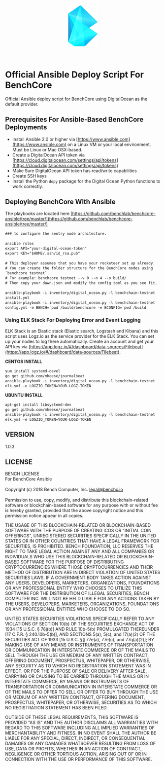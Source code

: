 <p align="center">
  <img src="https://github.com/benchlab/benchx-media/raw/master/bench-logo.png" width="100px" alt="Bench Logo"/>
</p> <br>

# Official Ansible Deploy Script For BenchCore
Official Ansible deploy script for BenchCore using DigitalOcean as the default provider.

## Prerequisites For Ansible-Based BenchCore Deployments 
- Install Ansible 2.0 or higher via [https://www.ansible.com](https://www.ansible.com) on a Linux VM or your local environment. Must be Linux or Mac OSX-based.
- Create a DigitalOcean API token via [https://cloud.digitalocean.com/settings/api/tokens](https://cloud.digitalocean.com/settings/api/tokens)
- Make Sure DigitalOcean API token has read/write capabilities
- Create SSH keys
- Install the Python `dopy` package for the Digital Ocean Python functions to work correctly.

## Deploying BenchCore With Ansible

The playbooks are located here [https://github.com/benchlab/benchcore-ansible/tree/master/](https://github.com/benchlab/benchcore-ansible/tree/master/)

```
### to configure the sentry node architecture.

ansible roles
export API="your-digital-ocean-token"
export KEY="$HOME/.ssh/id_rsa.pub"

# This deployer assumes that you have your rocketeer set up already.
# You can create the folder structure for the BenchCore nodes using `benchcore testnet`.
# For example: benchcore testnet --v 0 --n 4 --o build/
# Then copy your dawn.json and modify the config.toml as you see fit.

ansible-playbook -i inventory/digital_ocean.py -l benchchain-testnet install.yml
ansible-playbook -i inventory/digital_ocean.py -l benchchain-testnet config.yml -e BENCH=`pwd`/build/benchcore -e BCONFIG=`pwd`/build

```

### Using ELK Stack For Deploying Error and Event Logging 

ELK Stack is an Elastic stack (Elastic search, Logstash and Kibana) and this script uses Logz.io as the service provider for the ELK Stack. You can set up your nodes to log there automatically. Create an account and get your API key via [https://app.logz.io/#/dashboard/data-sources/Filebeat](https://app.logz.io/#/dashboard/data-sources/Filebeat).

**CENTOS INSTALL**
```
yum install systemd-devel
go get github.com/mheese/journalbeat
ansible-playbook -i inventory/digital_ocean.py -l benchchain-testnet elk.yml -e LOGZIO_TOKEN=YOUR-LOGZ-TOKEN
```

**UBUNTU INSTALL**
```
apt-get install libsystemd-dev
go get github.com/mheese/journalbeat
ansible-playbook -i inventory/digital_ocean.py -l benchchain-testnet elk.yml -e LOGZIO_TOKEN=YOUR-LOGZ-TOKEN
```

## VERSION 
1.0.3

## LICENSE 
BENCH LICENSE<br>
For BenchCore Ansible
<br><br>
Copyright (c) 2018 Bench Computer, Inc. <legal@benchx.io>
<br><br>
Permission to use, copy, modify, and distribute this blockchain-related
software or blockchain-based software for any purpose with or without 
fee is hereby granted, provided that the above copyright notice and this 
permission notice appear in all copies.

THE USAGE OF THIS BLOCKCHAIN-RELATED OR BLOCKCHAIN-BASED SOFTWARE WITH THE
PURPOSE OF CREATING ICOS OR "INITIAL COIN OFFERINGS", UNREGISTERED SECURITIES 
SPECIFICALLY IN THE UNITED STATES OR IN OTHER COUNTRIES THAT HAVE A LEGAL 
FRAMEWORK FOR SECURITIES, IS PROHIBITED. BENCH FOUNDATION, LLC RESERVES THE 
RIGHT TO TAKE LEGAL ACTION AGAINST ANY AND ALL COMPANIES OR INDIVIDUALS WHO
USE THIS BLOCKCHAIN-RELATED OR BLOCKCHAIN-BASED SOFTWARE FOR THE PURPOSE OF 
DISTRIBUTING CRYPTOCURRENCIES WHERE THOSE CRYPTOCURRENCIES AND THEIR METHOD
OF DISTRIBUTION ARE IN DIRECT VIOLATION OF UNITED STATES SECURITIES LAWS. 
IF A GOVERNMENT BODY TAKES ACTION AGAINST ANY USERS, DEVELOPERS, MARKETERS,
ORGANIZATIONS, FOUNDATIONS OR ANY PROFESSIONAL ENTITY WHO CHOOSES TO UTILIZE
THIS SOFTWARE FOR THE DISTRIBUTION OF ILLEGAL SECURITIES, BENCH COMPUTER INC.
WILL NOT BE HELD LIABLE FOR ANY ACTIONS TAKEN BY THE USERS, DEVELOPERS, MARKETERS,
ORGANIZATIONS, FOUNDATIONS OR ANY PROFESSIONAL ENTITIES WHO CHOOSE TO DO SO.

UNITED STATES SECURITIES VIOLATIONS SPECIFICALLY REFER TO ANY VIOLATIONS OF
SECTION 10(b) OF THE SECURITIES EXCHANGE ACT OF 1934 [15 U.S.C. § 78j(b)] AND
RULE 10b-5(b) PROMULGATED THEREUNDER [17 C.F.R. § 240.10b-5(b)], AND
SECTIONS 5(a), 5(c), and 17(a)(2) OF THE SECURITIES ACT OF 1933 [15 U.S.C.
§§ 77e(a), 77e(c), and 77q(a)(2)]; BY MAKING USE OF ANY MEANS OR INSTRUMENTS
OF TRANSPORTATION OR COMMUNICATION IN INTERSTATE COMMERCE OR OF THE MAILS TO
SELL THROUGH THE USE OR MEDIUM OF ANY WRITTEN CONTRACT, OFFERING DOCUMENT,
PROSPECTUS, WHITEPAPER, OR OTHERWISE, ANY SECURITY AS TO WHICH NO REGISTRATION
STATEMENT WAS IN EFFECT. OR FOR THE PURPOSE OF SALE OR DELIVERY AFTER SALE,
CARRYING OR CAUSING TO BE CARRIED THROUGH THE MAILS OR IN INTERSTATE COMMERCE,
BY MEANS OR INSTRUMENTS OF TRANSPORTATION OR COMMUNICATION IN INTERSTATE
COMMERCE OR OF THE MAILS TO OFFER TO SELL OR OFFER TO BUY THROUGH THE USE OR 
MEDIUM OF ANY WRITTEN CONTRACT, OFFERING DOCUMENT, PROSPECTUS, WHITEPAPER,
OR OTHERWISE, SECURITIES AS TO WHICH NO REGISTRATION STATEMENT HAS BEEN FILED.

OUTSIDE OF THESE LEGAL REQUIREMENTS, THIS SOFTWARE IS PROVIDED "AS IS" AND 
THE AUTHOR DISCLAIMS ALL WARRANTIES WITH REGARD TO THIS SOFTWARE INCLUDING 
ALL IMPLIED WARRANTIES OF MERCHANTABILITY AND FITNESS. IN NO EVENT SHALL 
THE AUTHOR BE LIABLE FOR ANY SPECIAL, DIRECT, INDIRECT, OR CONSEQUENTIAL 
DAMAGES OR ANY DAMAGES WHATSOEVER RESULTING FROM LOSS OF USE, DATA OR PROFITS, 
WHETHER IN AN ACTION OF CONTRACT, NEGLIGENCE OR OTHER TORTIOUS ACTION, 
ARISING OUT OF OR IN CONNECTION WITH THE USE OR PERFORMANCE OF THIS SOFTWARE.
